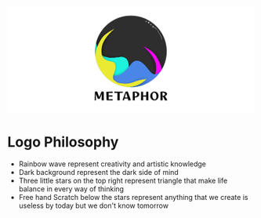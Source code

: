 ![Metaphor Logo](metaphor.png)

# Logo Philosophy
- Rainbow wave represent creativity and artistic knowledge
- Dark background represent the dark side of mind
- Three little stars on the top right represent triangle that make life balance in every way of thinking
- Free hand Scratch below the stars represent anything that we create is useless by today but we don't know tomorrow
